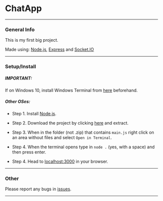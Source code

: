 # ChatApp
***
### General Info
This is my first big project.

Made using: [Node.js](https://nodejs.org/en/download/), [Express](https://www.npmjs.com/package/express) and [Socket.IO](https://www.npmjs.com/package/socket.io)
***
### Setup/Install

##### IMPORTANT:  

If on Windows 10, install Windows Terminal from [here](apps.microsoft.com/store/detail/windows-terminal/9N0DX20HK701) beforehand.

##### Other OSes:

- Step 1. Install [Node.js](https://nodejs.org/en/download/).

- Step 2. Download the project by clicking [here](https://github.com/LordCattonia/ChatApp/archive/refs/heads/master.zip) and extract.

- Step 3. When in the folder (not .zip) that contains `main.js` right click on an area without files and select `Open in Terminal`.

- Step 4. When the terminal opens type in `node .` (yes, with a space) and then press enter.

- Step 4. Head to [localhost:3000](http://localhost:3000) in your browser.
***
### Other
Please report any bugs in [issues](https://github.com/LordCattonia/ChatApp/issues).
***
